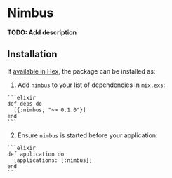 # Nimbus

**TODO: Add description**

## Installation

If [available in Hex](https://hex.pm/docs/publish), the package can be installed as:

  1. Add `nimbus` to your list of dependencies in `mix.exs`:

    ```elixir
    def deps do
      [{:nimbus, "~> 0.1.0"}]
    end
    ```

  2. Ensure `nimbus` is started before your application:

    ```elixir
    def application do
      [applications: [:nimbus]]
    end
    ```

